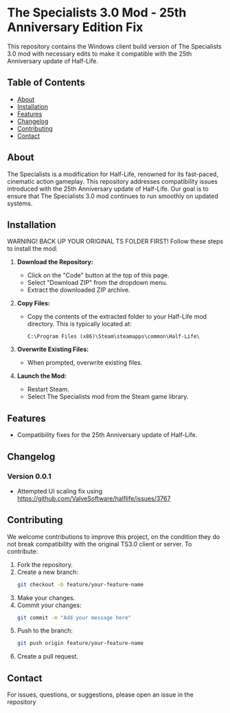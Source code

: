 # The Specialists 3.0 Mod - 25th Anniversary Edition Fix
This repository contains the Windows client build version of The Specialists 3.0 mod with necessary edits to make it compatible with the 25th Anniversary update of Half-Life.

## Table of Contents
- [About](#about)
- [Installation](#installation)
- [Features](#features)
- [Changelog](#changelog)
- [Contributing](#contributing)
- [Contact](#contact)

## About
The Specialists is a modification for Half-Life, renowned for its fast-paced, cinematic action gameplay. This repository addresses compatibility issues introduced with the 25th Anniversary update of Half-Life. Our goal is to ensure that The Specialists 3.0 mod continues to run smoothly on updated systems.

## Installation
WARNING! BACK UP YOUR ORIGINAL TS FOLDER FIRST! Follow these steps to install the mod:

1. **Download the Repository:**
    - Click on the "Code" button at the top of this page.
    - Select "Download ZIP" from the dropdown menu.
    - Extract the downloaded ZIP archive.

2. **Copy Files:**
    - Copy the contents of the extracted folder to your Half-Life mod directory. This is typically located at:
      ```
      C:\Program Files (x86)\Steam\steamapps\common\Half-Life\
      ```

3. **Overwrite Existing Files:**
    - When prompted, overwrite existing files.

4. **Launch the Mod:**
    - Restart Steam.
    - Select The Specialists mod from the Steam game library.

## Features
- Compatibility fixes for the 25th Anniversary update of Half-Life.

## Changelog

### Version 0.0.1
- Attempted UI scaling fix using https://github.com/ValveSoftware/halflife/issues/3767

## Contributing
We welcome contributions to improve this project, on the condition they do not break compatibility with the original TS3.0 client or server. To contribute:

1. Fork the repository.
2. Create a new branch:
    ```bash
    git checkout -b feature/your-feature-name
    ```
3. Make your changes.
4. Commit your changes:
    ```bash
    git commit -m "Add your message here"
    ```
5. Push to the branch:
    ```bash
    git push origin feature/your-feature-name
    ```
6. Create a pull request.


## Contact
For issues, questions, or suggestions, please open an issue in the repository
